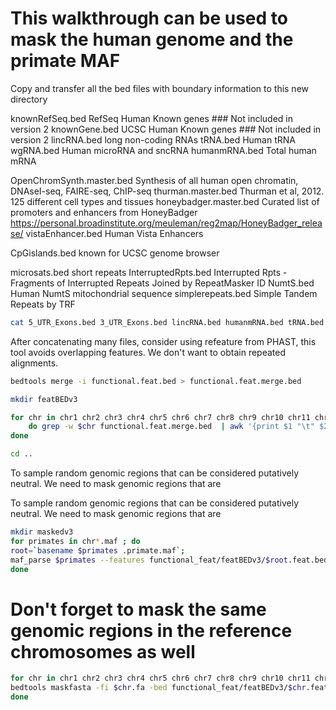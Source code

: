 # This walkthrough can be used to mask the human genome and the primate MAF

Copy and transfer all the bed files with boundary information to this new directory


knownRefSeq.bed		RefSeq Human Known genes ### Not included in version 2
knownGene.bed  		UCSC Human Known genes   ### Not included in version 2
lincRNA.bed  		long non-coding RNAs
tRNA.bed  		Human tRNA
wgRNA.bed		Human microRNA and sncRNA
humanmRNA.bed 		Total human mRNA

OpenChromSynth.master.bed  	Synthesis of all human open chromatin, DNAseI-seq, FAIRE-seq, ChIP-seq
thurman.master.bed		Thurman et al, 2012. 125 different cell types and tissues
honeybadger.master.bed		Curated list of promoters and enhancers from HoneyBadger https://personal.broadinstitute.org/meuleman/reg2map/HoneyBadger_release/
vistaEnhancer.bed		Human Vista Enhancers

CpGislands.bed			known for UCSC genome browser

microsats.bed			short repeats
InterruptedRpts.bed		Interrupted Rpts - Fragments of Interrupted Repeats Joined by RepeatMasker ID
NumtS.bed			Human NumtS mitochondrial sequence
simplerepeats.bed		Simple Tandem Repeats by TRF




 
```bash
cat 5_UTR_Exons.bed 3_UTR_Exons.bed lincRNA.bed humanmRNA.bed tRNA.bed wgRNA.bed  OpenChromSynth.master.bed thurman.master.bed honeybadger.master.bed vistaEnhancer.bed CpGislands.bed microsats.bed InterruptedRpts.bed NumtS.bed simplerepeats.bed | sort -k1,1 -k2,2n -V | awk '{ print $1 "\t" $2 "\t" $3 }' > functional.feat.bed
```



After concatenating many files, consider using refeature from PHAST, this tool avoids overlapping features.
We don't want to obtain repeated alignments.


```bash
bedtools merge -i functional.feat.bed > functional.feat.merge.bed

mkdir featBEDv3

for chr in chr1 chr2 chr3 chr4 chr5 chr6 chr7 chr8 chr9 chr10 chr11 chr12 chr13 chr14 chr15 chr16 chr17 chr18 chr19 chr20 chr21 chr22 chrX chrY ; 
	do grep -w $chr functional.feat.merge.bed  | awk '{print $1 "\t" $2 "\t" $3 }' > featBEDv3/$chr.feat.bed; 
done

cd ..
```


To sample random genomic regions that can be considered putatively neutral. 
We need to mask genomic regions that are 

To sample random genomic regions that can be considered putatively neutral. 
We need to mask genomic regions that are 


```bash
mkdir maskedv3
for primates in chr*.maf ; do
root=`basename $primates .primate.maf`;
maf_parse $primates --features functional_feat/featBEDv3/$root.feat.bed --mask-features hg19,ponAbe2,gorGor3,panTro4,rheMac3 > maskedv3/$root.masked.maf;   
done
```

# Don't forget to mask the same genomic regions in the reference chromosomes as well


```bash
for chr in chr1 chr2 chr3 chr4 chr5 chr6 chr7 chr8 chr9 chr10 chr11 chr12 chr13 chr14 chr15 chr16 chr17 chr18 chr19 chr20 chr21 chr22 chrX chrY; do
bedtools maskfasta -fi $chr.fa -bed functional_feat/featBEDv3/$chr.feat.bed -fo maskedv3/$chr.masked.fa;
done 
```


